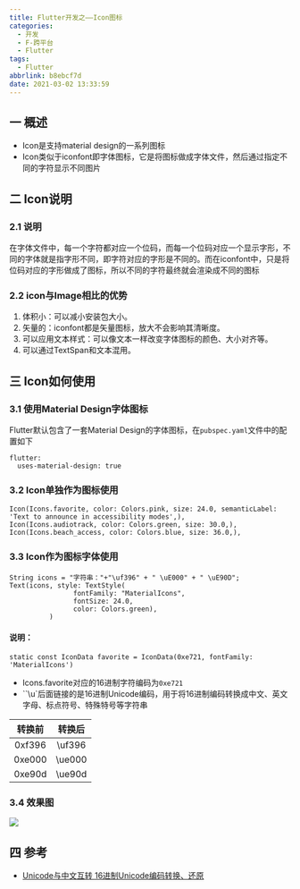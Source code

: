 ```yaml
---
title: Flutter开发之——Icon图标
categories:
  - 开发
  - F-跨平台
  - Flutter
tags:
  - Flutter
abbrlink: b8ebcf7d
date: 2021-03-02 13:33:59
---
```

## 一 概述

* Icon是支持material design的一系列图标
* Icon类似于iconfont即字体图标，它是将图标做成字体文件，然后通过指定不同的字符显示不同图片

<!--more-->

## 二 Icon说明

### 2.1 说明

在字体文件中，每一个字符都对应一个位码，而每一个位码对应一个显示字形，不同的字体就是指字形不同，即字符对应的字形是不同的。而在iconfont中，只是将位码对应的字形做成了图标，所以不同的字符最终就会渲染成不同的图标

### 2.2 icon与Image相比的优势

1. 体积小：可以减小安装包大小。
2. 矢量的：iconfont都是矢量图标，放大不会影响其清晰度。
3. 可以应用文本样式：可以像文本一样改变字体图标的颜色、大小对齐等。
4. 可以通过TextSpan和文本混用。

## 三 Icon如何使用

### 3.1 使用Material Design字体图标

Flutter默认包含了一套Material Design的字体图标，在`pubspec.yaml`文件中的配置如下

```
flutter:
  uses-material-design: true
```

### 3.2 Icon单独作为图标使用

```
Icon(Icons.favorite, color: Colors.pink, size: 24.0, semanticLabel: 'Text to announce in accessibility modes',),
Icon(Icons.audiotrack, color: Colors.green, size: 30.0,),
Icon(Icons.beach_access, color: Colors.blue, size: 36.0,),
```

### 3.3 Icon作为图标字体使用

```
String icons = "字符串："+"\uf396" + " \uE000" + " \uE90D";
Text(icons, style: TextStyle(
                fontFamily: "MaterialIcons",
                fontSize: 24.0,
                color: Colors.green),
          )
```

#### 说明：

```
static const IconData favorite = IconData(0xe721, fontFamily: 'MaterialIcons')
```

* Icons.favorite对应的16进制字符编码为`0xe721`
* ``\u`后面链接的是16进制Unicode编码，用于将16进制编码转换成中文、英文字母、标点符号、特殊特号等字符串

| 转换前 | 转换后 |
| :----: | :----: |
| 0xf396 | \uf396 |
| 0xe000 | \ue000 |
| 0xe90d | \ue90d |

### 3.4 效果图

![][1]

## 四 参考
* [Unicode与中文互转 16进制Unicode编码转换、还原](http://www.msxindl.com/tools/unicode16.asp)

[1]:https://cdn.staticaly.com/gh/PGzxc/CDN/master/blog-flutter/flutter-icon-text-icon.png